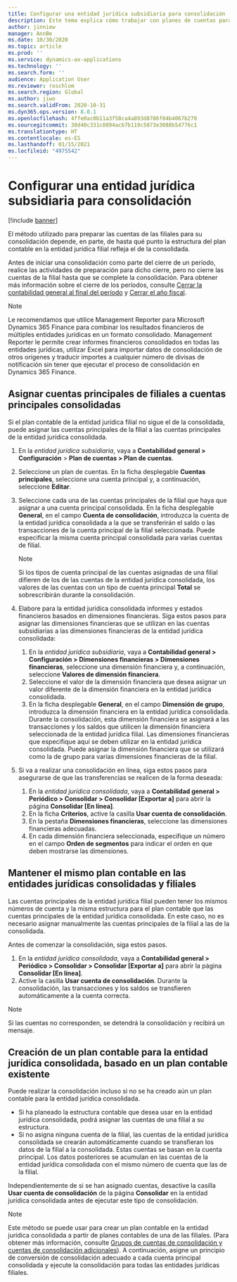 ```yaml
---
title: Configurar una entidad jurídica subsidiaria para consolidación
description: Este tema explica cómo trabajar con planes de cuentas para empresas de consolidación.
author: jinniew
manager: AnnBe
ms.date: 10/30/2020
ms.topic: article
ms.prod: ''
ms.service: dynamics-ax-applications
ms.technology: ''
ms.search.form: ''
audience: Application User
ms.reviewer: roschlom
ms.search.region: Global
ms.author: jiwo
ms.search.validFrom: 2020-10-31
ms.dyn365.ops.version: 8.0.1
ms.openlocfilehash: 4ffe0ac0b11a3f58ca4a893d8786f04b4067b270
ms.sourcegitcommit: 38d40c331c8894acb7b119c5073e3088b54776c1
ms.translationtype: HT
ms.contentlocale: es-ES
ms.lasthandoff: 01/15/2021
ms.locfileid: "4975542"
---
```

# <a name="set-up-a-subsidiary-legal-entity-for-consolidation"></a>Configurar una entidad jurídica subsidiaria para consolidación

[!include [banner](../includes/banner.md)]

El método utilizado para preparar las cuentas de las filiales para su consolidación depende, en parte, de hasta qué punto la estructura del plan contable en la entidad jurídica filial refleja el de la consolidada.

Antes de iniciar una consolidación como parte del cierre de un período, realice las actividades de preparación para dicho cierre, pero no cierre las cuentas de la filial hasta que se complete la consolidación. Para obtener más información sobre el cierre de los períodos, consulte [Cerrar la contabilidad general al final del período](close-general-ledger-at-period-end.md) y [Cerrar el año fiscal](tasks/close-fiscal-year.md).

> [!NOTE]
>  Le recomendamos que utilice Management Reporter para Microsoft Dynamics 365 Finance para combinar los resultados financieros de múltiples entidades jurídicas en un formato consolidado. Management Reporter le permite crear informes financieros consolidados en todas las entidades jurídicas, utilizar Excel para importar datos de consolidación de otros orígenes y traducir importes a cualquier número de divisas de notificación sin tener que ejecutar el proceso de consolidación en Dynamics 365 Finance.

## <a name="map-subsidiary-main-accounts-to-consolidated-main-accounts"></a>Asignar cuentas principales de filiales a cuentas principales consolidadas

Si el plan contable de la entidad jurídica filial no sigue el de la consolidada, puede asignar las cuentas principales de la filial a las cuentas principales de la entidad jurídica consolidada.

1. En la *entidad jurídica subsidiaria*, vaya a **Contabilidad general \> Configuración** \> **Plan de cuentas \> Plan de cuentas**.
2. Seleccione un plan de cuentas. En la ficha desplegable **Cuentas principales**, seleccione una cuenta principal y, a continuación, seleccione **Editar**.
3. Seleccione cada una de las cuentas principales de la filial que haya que asignar a una cuenta principal consolidada. En la ficha desplegable **General**, en el campo **Cuenta de consolidación**, introduzca la cuenta de la entidad jurídica consolidada a la que se transferirán el saldo o las transacciones de la cuenta principal de la filial seleccionada. Puede especificar la misma cuenta principal consolidada para varias cuentas de filial.

    > [!NOTE]
    > Si los tipos de cuenta principal de las cuentas asignadas de una filial difieren de los de las cuentas de la entidad jurídica consolidada, los valores de las cuentas con un tipo de cuenta principal **Total** se sobrescribirán durante la consolidación.

4. Elabore para la entidad jurídica consolidada informes y estados financieros basados en dimensiones financieras. Siga estos pasos para asignar las dimensiones financieras que se utilizan en las cuentas subsidiarias a las dimensiones financieras de la entidad jurídica consolidada:

    1. En la *entidad jurídica subsidiaria*, vaya a **Contabilidad general \> Configuración \> Dimensiones financieras \> Dimensiones financieras**, seleccione una dimensión financiera y, a continuación, seleccione **Valores de dimensión financiera**.
    2. Seleccione el valor de la dimensión financiera que desea asignar un valor diferente de la dimensión financiera en la entidad jurídica consolidada.
    3. En la ficha desplegable **General**, en el campo **Dimensión de grupo**, introduzca la dimensión financiera en la entidad jurídica consolidada. Durante la consolidación, esta dimensión financiera se asignará a las transacciones y los saldos que utilicen la dimensión financiera seleccionada de la entidad jurídica filial. Las dimensiones financieras que especifique aquí se deben utilizar en la entidad jurídica consolidada. Puede asignar la dimensión financiera que se utilizará como la de grupo para varias dimensiones financieras de la filial.

5. Si va a realizar una consolidación en línea, siga estos pasos para asegurarse de que las transferencias se realicen de la forma deseada:

    1. En la *entidad jurídica consolidada*, vaya a **Contabilidad general \> Periódico \> Consolidar \> Consolidar \[Exportar a\]** para abrir la página **Consolidar \[En línea\]**.
    2. En la ficha **Criterios**, active la casilla **Usar cuenta de consolidación**.
    3. En la pestaña **Dimensiones financieras**, seleccione las dimensiones financieras adecuadas.
    4. En cada dimensión financiera seleccionada, especifique un número en el campo **Orden de segmentos** para indicar el orden en que deben mostrarse las dimensiones.

## <a name="maintain-the-same-chart-of-accounts-in-the-subsidiary-and-consolidated-legal-entities"></a>Mantener el mismo plan contable en las entidades jurídicas consolidadas y filiales

Las cuentas principales de la entidad jurídica filial pueden tener los mismos números de cuenta y la misma estructura para el plan contable que las cuentas principales de la entidad jurídica consolidada. En este caso, no es necesario asignar manualmente las cuentas principales de la filial a las de la consolidada.

Antes de comenzar la consolidación, siga estos pasos.

1. En la *entidad jurídica consolidada*, vaya a **Contabilidad general \> Periódico \> Consolidar \> Consolidar \[Exportar a\]** para abrir la página **Consolidar \[En línea\]**.
2. Active la casilla **Usar cuenta de consolidación**. Durante la consolidación, las transacciones y los saldos se transfieren automáticamente a la cuenta correcta.

> [!NOTE]
> Si las cuentas no corresponden, se detendrá la consolidación y recibirá un mensaje.

## <a name="create-a-chart-of-accounts-for-the-consolidated-legal-entity-based-on-an-existing-chart-of-accounts"></a>Creación de un plan contable para la entidad jurídica consolidada, basado en un plan contable existente

Puede realizar la consolidación incluso si no se ha creado aún un plan contable para la entidad jurídica consolidada.

- Si ha planeado la estructura contable que desea usar en la entidad jurídica consolidada, podrá asignar las cuentas de una filial a su estructura.
- Si no asigna ninguna cuenta de la filial, las cuentas de la entidad jurídica consolidada se crearán automáticamente cuando se transfieran los datos de la filial a la consolidada. Estas cuentas se basan en la cuenta principal. Los datos posteriores se acumulan en las cuentas de la entidad jurídica consolidada con el mismo número de cuenta que las de la filial.

Independientemente de si se han asignado cuentas, desactive la casilla **Usar cuenta de consolidación** de la página **Consolidar** en la entidad jurídica consolidada antes de ejecutar este tipo de consolidación.

> [!NOTE]
> Este método se puede usar para crear un plan contable en la entidad jurídica consolidada a partir de planes contables de una de las filiales. (Para obtener más información, consulte [Grupos de cuentas de consolidación y cuentas de consolidación adicionales](../budgeting/consolidation-account-groups-consolidation-accounts.md)). A continuación, asigne un principio de conversión de consolidación adecuado a cada cuenta principal consolidada y ejecute la consolidación para todas las entidades jurídicas filiales.
